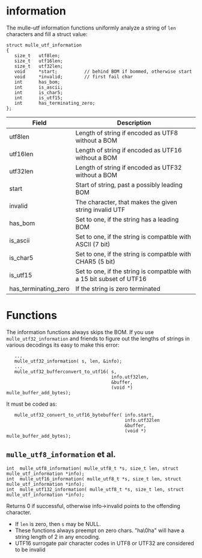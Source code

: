 # information

The mulle-utf information functions uniformly analyze a string of `len`
characters and fill a struct value:

```
struct mulle_utf_information
{
   size_t   utf8len;
   size_t   utf16len;
   size_t   utf32len;
   void     *start;          // behind BOM if bommed, otherwise start
   void     *invalid;        // first fail char
   int      has_bom;
   int      is_ascii;
   int      is_char5;
   int      is_utf15;
   int      has_terminating_zero;
};
```

Field        | Description
-------------|---------------------------------------------------------
utf8len      | Length of string if encoded as UTF8 without a BOM
utf16len     | Length of string if encoded as UTF16 without a BOM
utf32len     | Length of string if encoded as UTF32 without a BOM
start        | Start of string, past a possibly leading BOM
invalid      | The character, that makes the given string invalid UTF
has_bom      | Set to one, if the string has a leading BOM
is_ascii     | Set to one, if the string is compatble with ASCII (7 bit)
is_char5     | Set to one, if the string is compatble with CHAR5 (5 bit)
is_utf15     | Set to one, if the string is compatble with a 15 bit subset of UTF16
has_terminating_zero | If the string is zero terminated


# Functions

The information functions always skips the BOM.  If you use
`mulle_utf32_information` and friends to figure out the lengths of
strings in various decodings its easy to make this error:

```
   ...
   mulle_utf32_information( s, len, &info);
   ...
   mulle_utf32_bufferconvert_to_utf16( s,
                                       info.utf32len,
                                       &buffer,
                                       (void *) mulle_buffer_add_bytes);
```

It must be coded as:

```
   mulle_utf32_convert_to_utf16_bytebuffer( info.start,
                                            info.utf32len
                                            &buffer,
                                            (void *) mulle_buffer_add_bytes);
```

## `mulle_utf8_information` et al.

```
int  mulle_utf8_information( mulle_utf8_t *s, size_t len, struct mulle_utf_information *info);
int  mulle_utf16_information( mulle_utf8_t *s, size_t len, struct mulle_utf_information *info);
int  mulle_utf132_information( mulle_utf8_t *s, size_t len, struct mulle_utf_information *info);
```

Returns 0 if successful, otherwise info->invalid points to the offending
character.

* If `len` is zero, then `s` may be NULL.
* These functions always preempt on zero chars. "ha\0ha" will have a string length
of 2 in any encoding.
* UTF16 surrogate pair character codes in UTF8 or UTF32 are considered to be invalid



